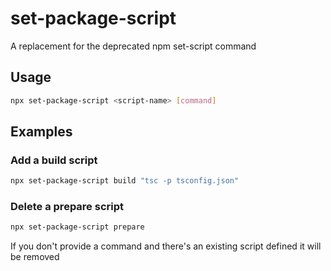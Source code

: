 # set-package-script

A replacement for the deprecated npm set-script command

## Usage

```sh
npx set-package-script <script-name> [command]
```

## Examples

### Add a build script

```sh
npx set-package-script build "tsc -p tsconfig.json"
```

### Delete a prepare script

```sh
npx set-package-script prepare
```

If you don't provide a command and there's an existing script defined it will be removed
